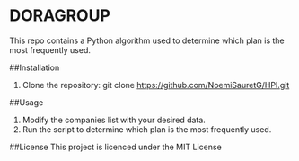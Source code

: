 # DORAGROUP
This repo contains a Python algorithm used to determine which plan is the most frequently used.

##Installation
1. Clone the repository:
   git clone https://github.com/NoemiSauretG/HPI.git

##Usage
1. Modify the companies list with your desired data.
2. Run the script to determine which plan is the most frequently used.

##License
This project is licenced under the MIT License

